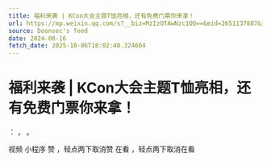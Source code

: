 ```yaml
---
title: 福利来袭 | KCon大会主题T恤亮相，还有免费门票你来拿！
url: https://mp.weixin.qq.com/s?__biz=MzIzOTAwNzc1OQ==&mid=2651137887&idx=1&sn=a89254f1ddb0df66d109fdc3ce3386e1
source: Doonsec's feed
date: 2024-08-16
fetch_date: 2025-10-06T18:02:40.324604
---
```


# 福利来袭 | KCon大会主题T恤亮相，还有免费门票你来拿！

：
，
。

视频
小程序
赞
，轻点两下取消赞
在看
，轻点两下取消在看